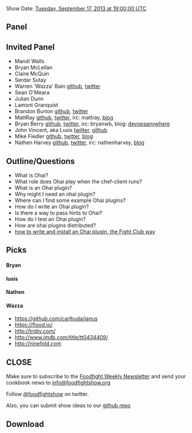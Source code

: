 Show Date:  [Tuesday, September 17, 2013 at 19:00:00 UTC](http://www.timeanddate.com/worldclock/fixedtime.html?msg=Food+Fight+Show+-+Ohai+Plugins&iso=20130917T15&p1=263&ah=1)

Panel<a name="panel"></a>
-----

Invited Panel
-------------

* Mandi Walls
* Bryan McLellan
* Claire McQuin
* Serdar Sutay
* Warren 'Wazza' Bain [github](http://github.com/thoughtcroft), [twitter](https://twitter.com/thoughtcroft)
* Sean O'Meara
* Julian Dunn
* Lamont Granquist
* Brandon Burton [github](http://github.com/solarce), [twitter](https://twitter.com/solarce)
* MattRay [github](http://github.com/mattray), [twitter](http://twitter.com/mattray), irc: mattray, [blog](http://www.leastresistance.net/)
* Bryan Berry [github](http://github.com/bryanwb), [twitter](http://twitter.com/bryanwb), irc: bryanwb, blog: [devopsanywhere](http://devopsanywhere.blogspot.com)
* John Vincent, aka Lusis [twitter](https://twitter.com/#!/lusis), [github](https://github.com/lusis)
* Mike Fiedler [github](http://github.com/miketheman), [twitter](http://twitter.com/mikefiedler), [blog](http://www.miketheman.net)
* Nathen Harvey [github](http://github.com/nathenharvey), [twitter](http://twitter.com/nathenharvey), irc: nathenharvey, [blog](http://nathenharvey.com)


Outline/Questions
-----------------
* What is Ohai?
* What role does Ohai play when the chef-client runs?
* What is an Ohai plugin?
* Why might I need an ohai plugin?
* Where can I find some example Ohai plugins?
* How do I write an Ohai plugin?
* Is there a way to pass hints to Ohai?
* How do I test an Ohai plugin?
* How are ohai plugins distributed?
* [how to write and install an Ohai plugin, the Fight Club way](http://webcache.googleusercontent.com/search?q=cache:U9EvlCf34iQJ:buff.ly/13K7jyb+&cd=1&hl=en&ct=clnk&gl=au)


Picks<a name="picks"></a>
-----

#### Bryan  

#### lusis  

#### Nathen  

#### Wazza

- https://github.com/carlhuda/janus
- https://flood.io/
- http://tridiv.com/
- http://www.imdb.com/title/tt0434409/
- http://ninefold.com


CLOSE
-----

Make sure to subscribe to the [Foodfight Weekly Newsletter](http://bit.ly/ffsmail) and send your cookbook
news to info@foodfightshow.org

Follow [@foodfightshow](http://twitter.com/foodfightshow) on twitter.

Also, you can submit show ideas to our [github repo](https://github.com/foodfight/showz)



Download
--------
